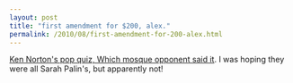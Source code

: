 ```yaml
---
layout: post
title: "first amendment for $200, alex."
permalink: /2010/08/first-amendment-for-200-alex.html
---
```


<p><a href="http://www.heynorton.org/post/978391733/which-mosque-opponent-said-it">Ken Norton&#39;s pop quiz, Which mosque opponent said it</a>. I was hoping they were all Sarah Palin&#39;s, but apparently not!</p>


